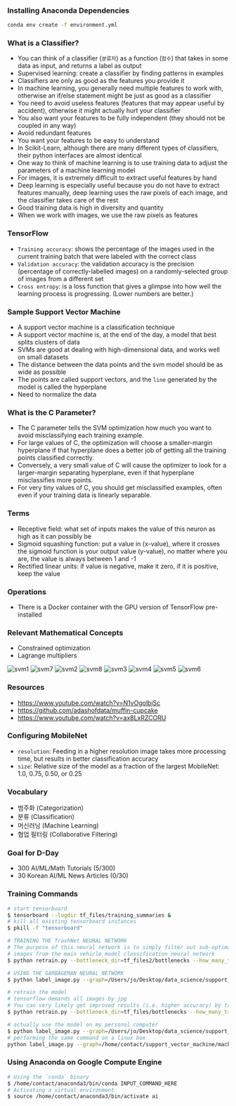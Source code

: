 ### Installing Anaconda Dependencies

```bash
conda env create -f environment.yml
```

### What is a Classifier?

* You can think of a classifier (`분류자`) as a function (`함수`) that takes in some data as input, and returns a label as output
* Supervised learning: create a classifier by finding patterns in examples
* Classifiers are only as good as the features you provide it
* In machine learning, you generally need multiple features to work with, otherwise an if/else statement might be just as good as a classifier
* You need to avoid useless features (features that may appear useful by accident), otherwise it might actually hurt your classifier
* You also want your features to be fully independent (they should not be coupled in any way)
* Avoid redundant features
* You want your features to be easy to understand
* In Scikit-Learn, although there are many different types of classifiers, their python interfaces are almost identical
* One way to think of machine learning is to use training data to adjust the parameters of a machine learning model
* For images, it is extremely difficult to extract useful features by hand
* Deep learning is especially useful because you do not have to extract features manually, deep learning uses the raw pixels of each image, and the classifier takes care of the rest
* Good training data is high in diversity and quantity
* When we work with images, we use the raw pixels as features

### TensorFlow

* `Training accuracy`: shows the percentage of the images used in the current training batch that were labeled with the correct class
* `Validation accuracy`: the validation accuracy is the precision (percentage of correctly-labelled images) on a randomly-selected group of images from a different set
* `Cross entropy`: is a loss function that gives a glimpse into how well the learning process is progressing. (Lower numbers are better.)

### Sample Support Vector Machine

* A support vector machine is a classification technique
* A support vector machine is, at the end of the day, a model that best splits clusters of data
* SVMs are good at dealing with high-dimensional data, and works well on small datasets
* The distance between the data points and the svm model should be as wide as possible
* The points are called support vectors, and the `line` generated by the model is called the hyperplane
* Need to normalize the data

### What is the C Parameter?

* The C parameter tells the SVM optimization how much you want to avoid misclassifying each training example.
* For large values of C, the optimization will choose a smaller-margin hyperplane if that hyperplane does a better job of getting all the training points classified correctly.
* Conversely, a very small value of C will cause the optimizer to look for a larger-margin separating hyperplane, even if that hyperplane misclassifies more points.
* For very tiny values of C, you should get misclassified examples, often even if your training data is linearly separable.

### Terms

* Receptive field: what set of inputs makes the value of this neuron as high as it can possibly be
* Sigmoid squashing function: put a value in (x-value), where it crosses the sigmoid function is your output value (y-value), no matter where you are, the value is always between 1 and -1
* Rectified linear units: if value is negative, make it zero, if it is positive, keep the value

### Operations

* There is a Docker container with the GPU version of TensorFlow pre-installed

### Relevant Mathematical Concepts

* Constrained optimization
* Lagrange multipliers

![svm1](images/svm1.png)
![svm7](images/svm7.png)
![svm2](images/svm2.png)
![svm8](images/svm8.png)
![svm3](images/svm3.png)
![svm4](images/svm4.png)
![svm5](images/svm5.png)
![svm6](images/svm6.png)

### Resources

* https://www.youtube.com/watch?v=N1vOgolbjSc
* https://github.com/adashofdata/muffin-cupcake
* https://www.youtube.com/watch?v=ax8LxRZCORU

### Configuring MobileNet

* `resolution`: Feeding in a higher resolution image takes more processing time, but results in better classification accuracy
* `size`: Relative size of the model as a fraction of the largest MobileNet: 1.0, 0.75, 0.50, or 0.25

### Vocabulary

* 범주화 (Categorization)
* 분류 (Classification)
* 머신러닝 (Machine Learning)
* 협업 필터링 (Collaborative Filtering)

### Goal for D-Day

* 300 AI/ML/Math Tutorials (5/300)
* 30 Korean AI/ML News Articles (0/30)

### Training Commands

```bash
# start tensorboard
$ tensorboard --logdir tf_files/training_summaries &
# kill all existing tensorboard instances
$ pkill -f "tensorboard"
```

```bash
# TRAINING THE TrashNet NEURAL NETWORK
# The purpose of this neural network is to simply filter out sub-optimal
# images from the main vehicle model classification neural network
$ python retrain.py --bottleneck_dir=tf_files2/bottlenecks --how_many_training_steps=4000 --model_dir=tf_files2/models/ --summaries_dir=tf_files2/training_summaries/"${ARCHITECTURE}" --output_graph=tf_files2/retrained_graph.pb --output_labels=tf_files2/retrained_labels.txt --architecture="${ARCHITECTURE}" --image_dir=tf_files2/training_dataset
```

```bash
# USING THE GARBAGEMAN NEURAL NETWORK
$ python label_image.py --graph=/Users/jo/Desktop/data_science/support_vector_machine/machine_learning_recipes/tf_files2/retrained_graph.pb --labels=/Users/jo/Desktop/data_science/support_vector_machine/machine_learning_recipes/tf_files2/retrained_labels.txt --input_layer=Placeholder --output_layer=final_result --image=/Users/jo/Desktop/data_science/support_vector_machine/machine_learning_recipes/test_data/test.jpg
```

```bash
# retrain the model
# tensorflow demands all images by jpg
# You can very likely get improved results (i.e. higher accuracy) by training for longer (how_many_training_steps)
$ python retrain.py --bottleneck_dir=tf_files/bottlenecks --how_many_training_steps=4000 --model_dir=tf_files/models/ --summaries_dir=tf_files/training_summaries/"${ARCHITECTURE}" --output_graph=tf_files/retrained_graph.pb --output_labels=tf_files/retrained_labels.txt --architecture="${ARCHITECTURE}" --image_dir=tf_files/flower_photos
```

```bash
# actually use the model on my personal computer
$ python label_image.py --graph=/Users/jo/Desktop/data_science/support_vector_machine/machine_learning_recipes/tf_files/retrained_graph.pb --labels=/Users/jo/Desktop/data_science/support_vector_machine/machine_learning_recipes/tf_files/retrained_labels.txt --input_layer=Placeholder --output_layer=final_result --image=/Users/jo/Desktop/data_science/support_vector_machine/machine_learning_recipes/test_data/test.jpg
# performing the same command on a linux box
python label_image.py --graph=/home/contact/support_vector_machine/machine_learning_recipes/tf_files/retrained_graph.pb --labels=/home/contact/support_vector_machine/machine_learning_recipes/tf_files/retrained_labels.txt --input_layer=Placeholder --output_layer=final_result --image=/home/contact/support_vector_machine/machine_learning_recipes/test_data/test.jpg
```

### Using Anaconda on Google Compute Engine

```bash
# Using the `conda` binary
$ /home/contact/anaconda3/bin/conda INPUT_COMMAND_HERE
# Activating a virtual environment
$ source /home/contact/anaconda3/bin/activate ai
```

